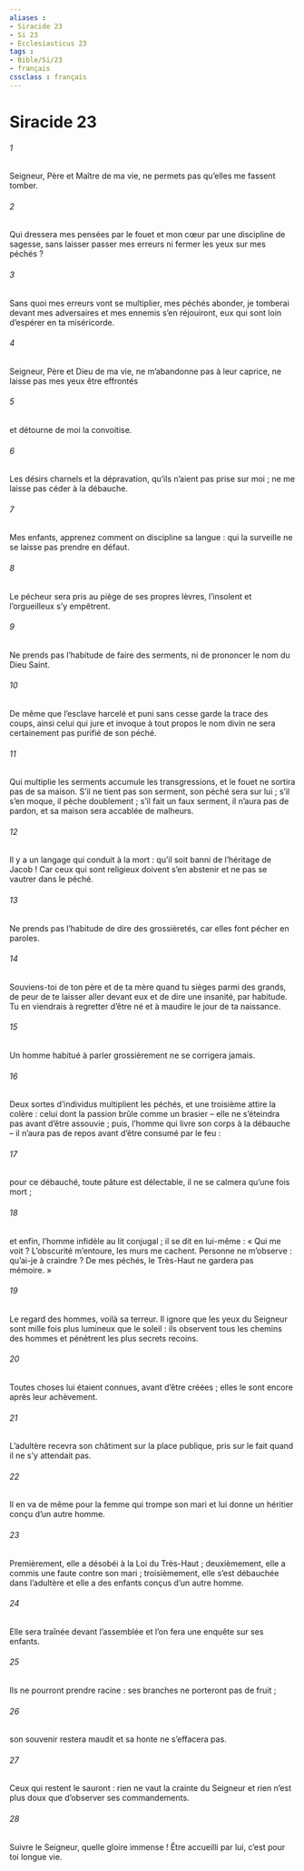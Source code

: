 ```yaml
---
aliases : 
- Siracide 23
- Si 23
- Ecclesiasticus 23
tags : 
- Bible/Si/23
- français
cssclass : français
---
```


# Siracide 23

###### 1
Seigneur, Père et Maître de ma vie,
ne permets pas qu’elles me fassent tomber.
###### 2
Qui dressera mes pensées par le fouet
et mon cœur par une discipline de sagesse,
sans laisser passer mes erreurs
ni fermer les yeux sur mes péchés ?
###### 3
Sans quoi mes erreurs vont se multiplier,
mes péchés abonder,
je tomberai devant mes adversaires
et mes ennemis s’en réjouiront,
eux qui sont loin d’espérer en ta miséricorde.
###### 4
Seigneur, Père et Dieu de ma vie,
ne m’abandonne pas à leur caprice,
ne laisse pas mes yeux être effrontés
###### 5
et détourne de moi la convoitise.
###### 6
Les désirs charnels et la dépravation,
qu’ils n’aient pas prise sur moi ;
ne me laisse pas céder à la débauche.
###### 7
Mes enfants, apprenez comment on discipline sa langue :
qui la surveille ne se laisse pas prendre en défaut.
###### 8
Le pécheur sera pris au piège de ses propres lèvres,
l’insolent et l’orgueilleux s’y empêtrent.
###### 9
Ne prends pas l’habitude de faire des serments,
ni de prononcer le nom du Dieu Saint.
###### 10
De même que l’esclave harcelé et puni sans cesse
garde la trace des coups,
ainsi celui qui jure et invoque à tout propos le nom divin
ne sera certainement pas purifié de son péché.
###### 11
Qui multiplie les serments accumule les transgressions,
et le fouet ne sortira pas de sa maison.
S’il ne tient pas son serment, son péché sera sur lui ;
s’il s’en moque, il pèche doublement ;
s’il fait un faux serment, il n’aura pas de pardon,
et sa maison sera accablée de malheurs.
###### 12
Il y a un langage qui conduit à la mort :
qu’il soit banni de l’héritage de Jacob !
Car ceux qui sont religieux doivent s’en abstenir
et ne pas se vautrer dans le péché.
###### 13
Ne prends pas l’habitude de dire des grossièretés,
car elles font pécher en paroles.
###### 14
Souviens-toi de ton père et de ta mère
quand tu sièges parmi des grands,
de peur de te laisser aller devant eux
et de dire une insanité, par habitude.
Tu en viendrais à regretter d’être né
et à maudire le jour de ta naissance.
###### 15
Un homme habitué à parler grossièrement
ne se corrigera jamais.
###### 16
Deux sortes d’individus multiplient les péchés,
et une troisième attire la colère :
celui dont la passion brûle comme un brasier
– elle ne s’éteindra pas avant d’être assouvie ;
puis, l’homme qui livre son corps à la débauche
– il n’aura pas de repos avant d’être consumé par le feu :
###### 17
pour ce débauché, toute pâture est délectable,
il ne se calmera qu’une fois mort ;
###### 18
et enfin, l’homme infidèle au lit conjugal ;
il se dit en lui-même : « Qui me voit ?
L’obscurité m’entoure, les murs me cachent.
Personne ne m’observe : qu’ai-je à craindre ?
De mes péchés, le Très-Haut ne gardera pas mémoire. »
###### 19
Le regard des hommes, voilà sa terreur.
Il ignore que les yeux du Seigneur
sont mille fois plus lumineux que le soleil :
ils observent tous les chemins des hommes
et pénètrent les plus secrets recoins.
###### 20
Toutes choses lui étaient connues, avant d’être créées ;
elles le sont encore après leur achèvement.
###### 21
L’adultère recevra son châtiment sur la place publique,
pris sur le fait quand il ne s’y attendait pas.
###### 22
Il en va de même pour la femme qui trompe son mari
et lui donne un héritier conçu d’un autre homme.
###### 23
Premièrement, elle a désobéi à la Loi du Très-Haut ;
deuxièmement, elle a commis une faute contre son mari ;
troisièmement, elle s’est débauchée dans l’adultère
et elle a des enfants conçus d’un autre homme.
###### 24
Elle sera traînée devant l’assemblée
et l’on fera une enquête sur ses enfants.
###### 25
Ils ne pourront prendre racine :
ses branches ne porteront pas de fruit ;
###### 26
son souvenir restera maudit
et sa honte ne s’effacera pas.
###### 27
Ceux qui restent le sauront :
rien ne vaut la crainte du Seigneur
et rien n’est plus doux que d’observer ses commandements.
###### 28
Suivre le Seigneur, quelle gloire immense !
Être accueilli par lui, c’est pour toi longue vie.
